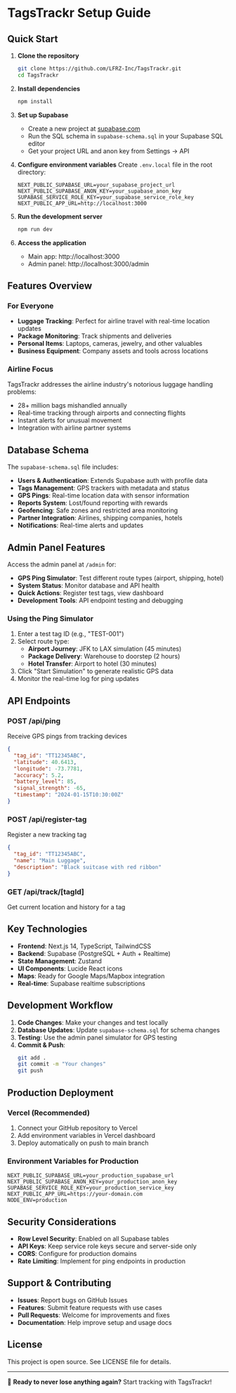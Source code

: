 # TagsTrackr Setup Guide

## Quick Start

1. **Clone the repository**
   ```bash
   git clone https://github.com/LFRZ-Inc/TagsTrackr.git
   cd TagsTrackr
   ```

2. **Install dependencies**
   ```bash
   npm install
   ```

3. **Set up Supabase**
   - Create a new project at [supabase.com](https://supabase.com)
   - Run the SQL schema in `supabase-schema.sql` in your Supabase SQL editor
   - Get your project URL and anon key from Settings → API

4. **Configure environment variables**
   Create `.env.local` file in the root directory:
   ```env
   NEXT_PUBLIC_SUPABASE_URL=your_supabase_project_url
   NEXT_PUBLIC_SUPABASE_ANON_KEY=your_supabase_anon_key
   SUPABASE_SERVICE_ROLE_KEY=your_supabase_service_role_key
   NEXT_PUBLIC_APP_URL=http://localhost:3000
   ```

5. **Run the development server**
   ```bash
   npm run dev
   ```

6. **Access the application**
   - Main app: http://localhost:3000
   - Admin panel: http://localhost:3000/admin

## Features Overview

### For Everyone
- **Luggage Tracking**: Perfect for airline travel with real-time location updates
- **Package Monitoring**: Track shipments and deliveries
- **Personal Items**: Laptops, cameras, jewelry, and other valuables
- **Business Equipment**: Company assets and tools across locations

### Airline Focus
TagsTrackr addresses the airline industry's notorious luggage handling problems:
- 28+ million bags mishandled annually
- Real-time tracking through airports and connecting flights
- Instant alerts for unusual movement
- Integration with airline partner systems

## Database Schema

The `supabase-schema.sql` file includes:
- **Users & Authentication**: Extends Supabase auth with profile data
- **Tags Management**: GPS trackers with metadata and status
- **GPS Pings**: Real-time location data with sensor information
- **Reports System**: Lost/found reporting with rewards
- **Geofencing**: Safe zones and restricted area monitoring
- **Partner Integration**: Airlines, shipping companies, hotels
- **Notifications**: Real-time alerts and updates

## Admin Panel Features

Access the admin panel at `/admin` for:
- **GPS Ping Simulator**: Test different route types (airport, shipping, hotel)
- **System Status**: Monitor database and API health
- **Quick Actions**: Register test tags, view dashboard
- **Development Tools**: API endpoint testing and debugging

### Using the Ping Simulator
1. Enter a test tag ID (e.g., "TEST-001")
2. Select route type:
   - **Airport Journey**: JFK to LAX simulation (45 minutes)
   - **Package Delivery**: Warehouse to doorstep (2 hours)
   - **Hotel Transfer**: Airport to hotel (30 minutes)
3. Click "Start Simulation" to generate realistic GPS data
4. Monitor the real-time log for ping updates

## API Endpoints

### POST /api/ping
Receive GPS pings from tracking devices
```json
{
  "tag_id": "TT12345ABC",
  "latitude": 40.6413,
  "longitude": -73.7781,
  "accuracy": 5.2,
  "battery_level": 85,
  "signal_strength": -65,
  "timestamp": "2024-01-15T10:30:00Z"
}
```

### POST /api/register-tag
Register a new tracking tag
```json
{
  "tag_id": "TT12345ABC",
  "name": "Main Luggage",
  "description": "Black suitcase with red ribbon"
}
```

### GET /api/track/[tagId]
Get current location and history for a tag

## Key Technologies

- **Frontend**: Next.js 14, TypeScript, TailwindCSS
- **Backend**: Supabase (PostgreSQL + Auth + Realtime)
- **State Management**: Zustand
- **UI Components**: Lucide React icons
- **Maps**: Ready for Google Maps/Mapbox integration
- **Real-time**: Supabase realtime subscriptions

## Development Workflow

1. **Code Changes**: Make your changes and test locally
2. **Database Updates**: Update `supabase-schema.sql` for schema changes
3. **Testing**: Use the admin panel simulator for GPS testing
4. **Commit & Push**: 
   ```bash
   git add .
   git commit -m "Your changes"
   git push
   ```

## Production Deployment

### Vercel (Recommended)
1. Connect your GitHub repository to Vercel
2. Add environment variables in Vercel dashboard
3. Deploy automatically on push to main branch

### Environment Variables for Production
```env
NEXT_PUBLIC_SUPABASE_URL=your_production_supabase_url
NEXT_PUBLIC_SUPABASE_ANON_KEY=your_production_anon_key
SUPABASE_SERVICE_ROLE_KEY=your_production_service_key
NEXT_PUBLIC_APP_URL=https://your-domain.com
NODE_ENV=production
```

## Security Considerations

- **Row Level Security**: Enabled on all Supabase tables
- **API Keys**: Keep service role keys secure and server-side only
- **CORS**: Configure for production domains
- **Rate Limiting**: Implement for ping endpoints in production

## Support & Contributing

- **Issues**: Report bugs on GitHub Issues
- **Features**: Submit feature requests with use cases
- **Pull Requests**: Welcome for improvements and fixes
- **Documentation**: Help improve setup and usage docs

## License

This project is open source. See LICENSE file for details.

---

🎯 **Ready to never lose anything again?** Start tracking with TagsTrackr! 